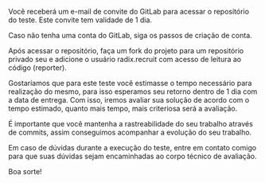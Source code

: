 Você receberá um e-mail de convite do GitLab para acessar o repositório do teste.
Este convite tem validade de 1 dia.

Caso não tenha uma conta do GitLab, siga os passos de criação de conta.

Após acessar o repositório, faça um fork do projeto para um repositório privado seu e adicione o usuário radix.recruit com acesso de leitura ao código (reporter).

Gostaríamos que para este teste você estimasse o tempo necessário para realização do mesmo, para isso esperamos seu retorno dentro de 1 dia com a data de entrega.
Com isso, iremos avaliar sua solução de acordo com o tempo estimado, quanto mais tempo, mais criteriosa será a avaliação.

É importante que você mantenha a rastreabilidade do seu trabalho através de commits, assim conseguimos acompanhar a evolução do seu trabalho.

Em caso de dúvidas durante a execução do teste, entre em contato comigo para que suas dúvidas sejam encaminhadas ao corpo técnico de avaliação.

Boa sorte!
